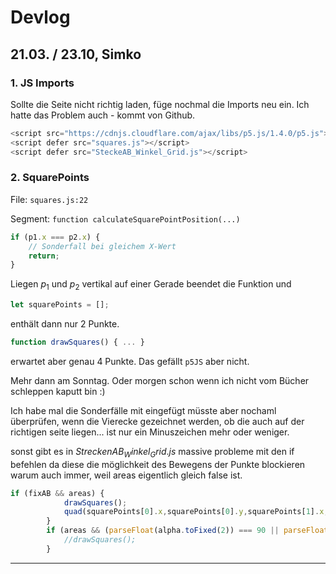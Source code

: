 # Devlog

## 21.03. / 23.10, Simko

### 1. JS Imports

Sollte die Seite nicht richtig laden, füge nochmal die Imports neu ein. Ich hatte das Problem auch - kommt von Github.
```js
<script src="https://cdnjs.cloudflare.com/ajax/libs/p5.js/1.4.0/p5.js"></script>
<script defer src="squares.js"></script>
<script defer src="SteckeAB_Winkel_Grid.js"></script>
```

### 2. SquarePoints

File: `squares.js:22`

Segment: `function calculateSquarePointPosition(...)`

```js
if (p1.x === p2.x) {
    // Sonderfall bei gleichem X-Wert
    return;
}
```
Liegen $p_1$ und $p_2$ vertikal auf einer Gerade beendet die Funktion und
```js
let squarePoints = [];
```
enthält dann nur 2 Punkte.
```js
function drawSquares() { ... }
```
erwartet aber genau 4 Punkte. Das gefällt `p5JS` aber nicht.

Mehr dann am Sonntag. Oder morgen schon wenn ich nicht vom Bücher schleppen kaputt bin :)

Ich habe mal die Sonderfälle mit eingefügt müsste aber nochaml überprüfen, wenn die Vierecke gezeichnet werden, ob die auch auf der richtigen seite liegen... ist nur ein Minuszeichen mehr oder weniger.

sonst gibt es in $StreckenAB_Winkel_Grid.js$ massive probleme mit den if befehlen da diese die möglichkeit des Bewegens der Punkte blockieren warum auch immer, weil areas eigentlich gleich false ist.

```js
if (fixAB && areas) {
            drawSquares();
            quad(squarePoints[0].x,squarePoints[0].y,squarePoints[1].x,squarePoints[1].y,squarePoints[2].x,squarePoints[2].y,squarePoints[3].x,squarePoints[3].y);
        }
        if (areas && (parseFloat(alpha.toFixed(2)) === 90 || parseFloat(beta.toFixed(2)) === 90 || parseFloat(gamma.toFixed(2)) === 90)) {
            //drawSquares();
        }
```

***
